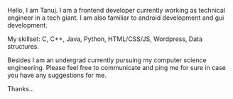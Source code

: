 Hello,
I am Tanuj.
I am a frontend developer currently working as technical engineer in a tech giant. I am also familiar to android development and gui development.

My skillset:
C, C++, Java, Python, HTML/CSS/JS, Wordpress, Data structures.

Besides I am an undergrad currently pursuing my computer science engineering. Please feel free to communicate and ping me for sure in case you have 
any suggestions for me.

Thanks...
